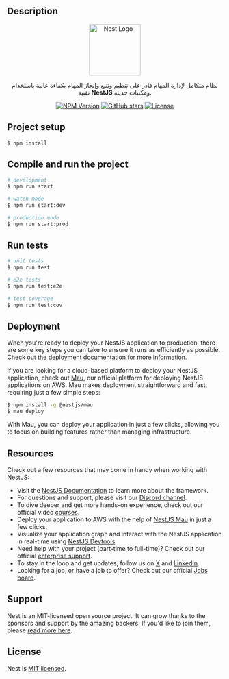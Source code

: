 

## Description

<p align="center"> <a href="https://nestjs.com/" target="blank"><img src="https://nestjs.com/img/logo-small.svg" width="120" alt="Nest Logo" /></a> </p> <p align="center"> نظام متكامل لإدارة المهام قادر على تنظيم وتتبع وإنجاز المهام بكفاءة عالية باستخدام تقنية <strong>NestJS</strong> ومكتبات حديثة. </p> <p align="center"> <a href="https://www.npmjs.com/package/@nestjs/core"><img src="https://img.shields.io/npm/v/@nestjs/core.svg" alt="NPM Version" /></a> <a href="https://github.com/mohamedalnajjar10/Task-Management-System"><img src="https://img.shields.io/github/stars/mohamedalnajjar10/Task-Management-System.svg" alt="GitHub stars" /></a> <a href="https://github.com/mohamedalnajjar10/Task-Management-System/blob/master/LICENSE"><img src="https://img.shields.io/github/license/mohamedalnajjar10/Task-Management-System.svg" alt="License" /></a> </p>

## Project setup

```bash
$ npm install
```

## Compile and run the project

```bash
# development
$ npm run start

# watch mode
$ npm run start:dev

# production mode
$ npm run start:prod
```

## Run tests

```bash
# unit tests
$ npm run test

# e2e tests
$ npm run test:e2e

# test coverage
$ npm run test:cov
```

## Deployment

When you're ready to deploy your NestJS application to production, there are some key steps you can take to ensure it runs as efficiently as possible. Check out the [deployment documentation](https://docs.nestjs.com/deployment) for more information.

If you are looking for a cloud-based platform to deploy your NestJS application, check out [Mau](https://mau.nestjs.com), our official platform for deploying NestJS applications on AWS. Mau makes deployment straightforward and fast, requiring just a few simple steps:

```bash
$ npm install -g @nestjs/mau
$ mau deploy
```

With Mau, you can deploy your application in just a few clicks, allowing you to focus on building features rather than managing infrastructure.

## Resources

Check out a few resources that may come in handy when working with NestJS:

- Visit the [NestJS Documentation](https://docs.nestjs.com) to learn more about the framework.
- For questions and support, please visit our [Discord channel](https://discord.gg/G7Qnnhy).
- To dive deeper and get more hands-on experience, check out our official video [courses](https://courses.nestjs.com/).
- Deploy your application to AWS with the help of [NestJS Mau](https://mau.nestjs.com) in just a few clicks.
- Visualize your application graph and interact with the NestJS application in real-time using [NestJS Devtools](https://devtools.nestjs.com).
- Need help with your project (part-time to full-time)? Check out our official [enterprise support](https://enterprise.nestjs.com).
- To stay in the loop and get updates, follow us on [X](https://x.com/nestframework) and [LinkedIn](https://linkedin.com/company/nestjs).
- Looking for a job, or have a job to offer? Check out our official [Jobs board](https://jobs.nestjs.com).

## Support

Nest is an MIT-licensed open source project. It can grow thanks to the sponsors and support by the amazing backers. If you'd like to join them, please [read more here](https://docs.nestjs.com/support).


## License

Nest is [MIT licensed](https://github.com/nestjs/nest/blob/master/LICENSE).
